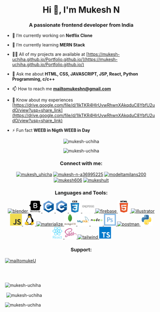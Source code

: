 <h1 align="center">Hi 👋, I'm Mukesh N</h1>
<h3 align="center">A passionate frontend developer from India</h3>



- 🔭 I’m currently working on **Netflix Clone**

- 🌱 I’m currently learning **MERN Stack**

- 👨‍💻 All of my projects are available at [https://mukesh-uchiha.github.io/Portfolio.github.io/](https://mukesh-uchiha.github.io/Portfolio.github.io/)

- 💬 Ask me about **HTML, CSS, JAVASCRIPT, JSP, React, Python Programming, c/c++**

- 📫 How to reach me **mailtomukeshn@gmail.com**

- 📄 Know about my experiences [https://drive.google.com/file/d/1IkTKR4HlrUvwRhwnXAkqduC8YbfU2udO/view?usp=share_link](https://drive.google.com/file/d/1IkTKR4HlrUvwRhwnXAkqduC8YbfU2udO/view?usp=share_link)

- ⚡ Fun fact **WEEB in Nigth WEEB in Day**
<p align="center"> <img src="https://komarev.com/ghpvc/?username=mukesh-uchiha&label=Profile%20views&color=0e75b6&style=flat" alt="mukesh-uchiha" /> </p>

<p align="center"> <img src="https://github-profile-trophy.vercel.app/?username=mukesh-uchiha" alt="mukesh-uchiha" /></a> </p>
<h3 align="center">Connect with me:</h3>
<p align="center">
<a href="https://codepen.io/mukesh_uhicha" target="blank"><img align="center" src="https://raw.githubusercontent.com/rahuldkjain/github-profile-readme-generator/master/src/images/icons/Social/codepen.svg" alt="mukesh_uhicha" height="30" width="40" /></a>
<a href="https://linkedin.com/in/mukesh-n-a36995225" target="blank"><img align="center" src="https://raw.githubusercontent.com/rahuldkjain/github-profile-readme-generator/master/src/images/icons/Social/linked-in-alt.svg" alt="mukesh-n-a36995225" height="30" width="40" /></a>
<a href="https://codesandbox.com/modeltamilans200" target="blank"><img align="center" src="https://raw.githubusercontent.com/rahuldkjain/github-profile-readme-generator/master/src/images/icons/Social/codesandbox.svg" alt="modeltamilans200" height="30" width="40" /></a>
<a href="https://www.codechef.com/users/mukesh606" target="blank"><img align="center" src="https://cdn.jsdelivr.net/npm/simple-icons@3.1.0/icons/codechef.svg" alt="mukesh606" height="30" width="40" /></a>
<a href="https://www.leetcode.com/mukeshult" target="blank"><img align="center" src="https://raw.githubusercontent.com/rahuldkjain/github-profile-readme-generator/master/src/images/icons/Social/leet-code.svg" alt="mukeshult" height="30" width="40" /></a>
</p>

<h3 align="center">Languages and Tools:</h3>
<p align="center"> <a href="https://www.blender.org/" target="_blank" rel="noreferrer"> <img src="https://download.blender.org/branding/community/blender_community_badge_white.svg" alt="blender" width="40" height="40"/> </a> <a href="https://getbootstrap.com" target="_blank" rel="noreferrer"> <img src="https://raw.githubusercontent.com/devicons/devicon/master/icons/bootstrap/bootstrap-plain-wordmark.svg" alt="bootstrap" width="40" height="40"/> </a> <a href="https://www.cprogramming.com/" target="_blank" rel="noreferrer"> <img src="https://raw.githubusercontent.com/devicons/devicon/master/icons/c/c-original.svg" alt="c" width="40" height="40"/> </a> <a href="https://www.w3schools.com/cpp/" target="_blank" rel="noreferrer"> <img src="https://raw.githubusercontent.com/devicons/devicon/master/icons/cplusplus/cplusplus-original.svg" alt="cplusplus" width="40" height="40"/> </a> <a href="https://www.w3schools.com/css/" target="_blank" rel="noreferrer"> <img src="https://raw.githubusercontent.com/devicons/devicon/master/icons/css3/css3-original-wordmark.svg" alt="css3" width="40" height="40"/> </a> <a href="https://expressjs.com" target="_blank" rel="noreferrer"> <img src="https://raw.githubusercontent.com/devicons/devicon/master/icons/express/express-original-wordmark.svg" alt="express" width="40" height="40"/> </a> <a href="https://firebase.google.com/" target="_blank" rel="noreferrer"> <img src="https://www.vectorlogo.zone/logos/firebase/firebase-icon.svg" alt="firebase" width="40" height="40"/> </a> <a href="https://www.w3.org/html/" target="_blank" rel="noreferrer"> <img src="https://raw.githubusercontent.com/devicons/devicon/master/icons/html5/html5-original-wordmark.svg" alt="html5" width="40" height="40"/> </a> <a href="https://www.adobe.com/in/products/illustrator.html" target="_blank" rel="noreferrer"> <img src="https://www.vectorlogo.zone/logos/adobe_illustrator/adobe_illustrator-icon.svg" alt="illustrator" width="40" height="40"/> </a> <a href="https://developer.mozilla.org/en-US/docs/Web/JavaScript" target="_blank" rel="noreferrer"> <img src="https://raw.githubusercontent.com/devicons/devicon/master/icons/javascript/javascript-original.svg" alt="javascript" width="40" height="40"/> </a> <a href="https://www.linux.org/" target="_blank" rel="noreferrer"> <img src="https://raw.githubusercontent.com/devicons/devicon/master/icons/linux/linux-original.svg" alt="linux" width="40" height="40"/> </a> <a href="https://materializecss.com/" target="_blank" rel="noreferrer"> <img src="https://raw.githubusercontent.com/prplx/svg-logos/5585531d45d294869c4eaab4d7cf2e9c167710a9/svg/materialize.svg" alt="materialize" width="40" height="40"/> </a> <a href="https://www.mongodb.com/" target="_blank" rel="noreferrer"> <img src="https://raw.githubusercontent.com/devicons/devicon/master/icons/mongodb/mongodb-original-wordmark.svg" alt="mongodb" width="40" height="40"/> </a> <a href="https://www.mysql.com/" target="_blank" rel="noreferrer"> <img src="https://raw.githubusercontent.com/devicons/devicon/master/icons/mysql/mysql-original-wordmark.svg" alt="mysql" width="40" height="40"/> </a> <a href="https://nodejs.org" target="_blank" rel="noreferrer"> <img src="https://raw.githubusercontent.com/devicons/devicon/master/icons/nodejs/nodejs-original-wordmark.svg" alt="nodejs" width="40" height="40"/> </a> <a href="https://www.photoshop.com/en" target="_blank" rel="noreferrer"> <img src="https://raw.githubusercontent.com/devicons/devicon/master/icons/photoshop/photoshop-line.svg" alt="photoshop" width="40" height="40"/> </a> <a href="https://postman.com" target="_blank" rel="noreferrer"> <img src="https://www.vectorlogo.zone/logos/getpostman/getpostman-icon.svg" alt="postman" width="40" height="40"/> </a> <a href="https://www.python.org" target="_blank" rel="noreferrer"> <img src="https://raw.githubusercontent.com/devicons/devicon/master/icons/python/python-original.svg" alt="python" width="40" height="40"/> </a> <a href="https://reactjs.org/" target="_blank" rel="noreferrer"> <img src="https://raw.githubusercontent.com/devicons/devicon/master/icons/react/react-original-wordmark.svg" alt="react" width="40" height="40"/> </a> <a href="https://sass-lang.com" target="_blank" rel="noreferrer"> <img src="https://raw.githubusercontent.com/devicons/devicon/master/icons/sass/sass-original.svg" alt="sass" width="40" height="40"/> </a> <a href="https://tailwindcss.com/" target="_blank" rel="noreferrer"> <img src="https://www.vectorlogo.zone/logos/tailwindcss/tailwindcss-icon.svg" alt="tailwind" width="40" height="40"/> </a> <a href="https://www.typescriptlang.org/" target="_blank" rel="noreferrer"> <img src="https://raw.githubusercontent.com/devicons/devicon/master/icons/typescript/typescript-original.svg" alt="typescript" width="40" height="40"/> </a> </p>

<h3 align="center">Support:</h3>
<p><a href="https://www.buymeacoffee.com/mailtomukeU"> <img align="center" src="https://cdn.buymeacoffee.com/buttons/v2/default-yellow.png" height="50" width="210" alt="mailtomukeU" /></a></p><br><br>

<p><img align="center" src="https://github-readme-stats.vercel.app/api/top-langs?username=mukesh-uchiha&show_icons=true&locale=en&layout=compact" alt="mukesh-uchiha" /></p>
<p>&nbsp;<img align="center" src="https://github-readme-stats.vercel.app/api?username=mukesh-uchiha&show_icons=true&locale=en" alt="mukesh-uchiha" />

<img align="center" src="https://github-readme-streak-stats.herokuapp.com/?user=mukesh-uchiha&" alt="mukesh-uchiha" /></p>
